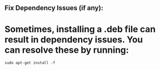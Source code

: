 ## Fix Dependency Issues (if any):
# Sometimes, installing a .deb file can result in dependency issues. You can resolve these by running:

` sudo apt-get install -f `

